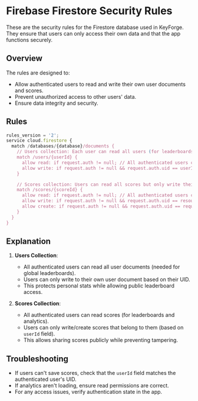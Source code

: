 # Firebase Firestore Security Rules

These are the security rules for the Firestore database used in KeyForge. They ensure that users can only access their own data and that the app functions securely.

## Overview

The rules are designed to:
- Allow authenticated users to read and write their own user documents and scores.
- Prevent unauthorized access to other users' data.
- Ensure data integrity and security.

## Rules

```javascript
rules_version = '2';
service cloud.firestore {
  match /databases/{database}/documents {
    // Users collection: Each user can read all users (for leaderboards) but only write their own document
    match /users/{userId} {
      allow read: if request.auth != null; // All authenticated users can read all user documents (for leaderboards)
      allow write: if request.auth != null && request.auth.uid == userId;
    }

    // Scores collection: Users can read all scores but only write their own
    match /scores/{scoreId} {
      allow read: if request.auth != null; // All authenticated users can view scores
      allow write: if request.auth != null && request.auth.uid == resource.data.userId;
      allow create: if request.auth != null && request.auth.uid == request.resource.data.userId;
    }
  }
}
```

## Explanation

1. **Users Collection**:
   - All authenticated users can read all user documents (needed for global leaderboards).
   - Users can only write to their own user document based on their UID.
   - This protects personal stats while allowing public leaderboard access.

2. **Scores Collection**:
   - All authenticated users can read scores (for leaderboards and analytics).
   - Users can only write/create scores that belong to them (based on `userId` field).
   - This allows sharing scores publicly while preventing tampering.

## Troubleshooting

- If users can't save scores, check that the `userId` field matches the authenticated user's UID.
- If analytics aren't loading, ensure read permissions are correct.
- For any access issues, verify authentication state in the app.
